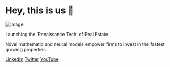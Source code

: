 # Hey, this is us 👋
![image](https://user-images.githubusercontent.com/3589979/215351454-4c771783-c63a-4ffb-8901-7ad64991b471.png)

Launching the 'Renaissance Tech' of Real Estate.

Novel mathematic and neural models empower firms to invest in the fastest growing properties.

[LinkedIn](https://www.linkedin.com/company/immobiliare-ai) [Twitter](https://twitter.com/immobiliare_ai) [YouTube](https://www.youtube.com/@immobiliarevideos)
